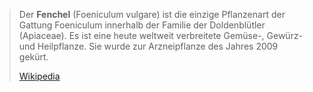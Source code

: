 > Der **Fenchel** (Foeniculum vulgare) ist die einzige Pflanzenart der Gattung Foeniculum innerhalb der Familie der Doldenblütler (Apiaceae). Es ist eine heute weltweit verbreitete Gemüse-, Gewürz- und Heilpflanze. Sie wurde zur Arzneipflanze des Jahres 2009 gekürt.
>
> [Wikipedia](https://de.wikipedia.org/wiki/Fenchel)